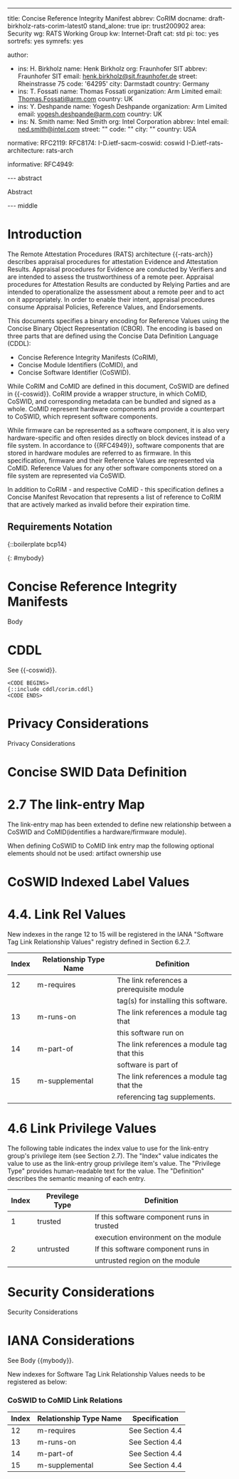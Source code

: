 ---
title: Concise Reference Integrity Manifest
abbrev: CoRIM
docname: draft-birkholz-rats-corim-latest0
stand_alone: true
ipr: trust200902
area: Security
wg: RATS Working Group
kw: Internet-Draft
cat: std
pi:
  toc: yes
  sortrefs: yes
  symrefs: yes

author:
- ins: H. Birkholz
  name: Henk Birkholz
  org: Fraunhofer SIT
  abbrev: Fraunhofer SIT
  email: henk.birkholz@sit.fraunhofer.de
  street: Rheinstrasse 75
  code: '64295'
  city: Darmstadt
  country: Germany
- ins: T. Fossati
  name: Thomas Fossati
  organization: Arm Limited
  email: Thomas.Fossati@arm.com
  country: UK
- ins: Y. Deshpande
  name: Yogesh Deshpande
  organization: Arm Limited
  email: yogesh.deshpande@arm.com
  country: UK
- ins: N. Smith
  name: Ned Smith
  org: Intel Corporation
  abbrev: Intel
  email: ned.smith@intel.com
  street: ""
  code: ""
  city: ""
  country: USA

normative:
  RFC2119:
  RFC8174:
  I-D.ietf-sacm-coswid: coswid
  I-D.ietf-rats-architecture: rats-arch

informative:
  RFC4949:

--- abstract

Abstract

--- middle

# Introduction

The Remote Attestation Procedures (RATS) architecture {{-rats-arch}} describes appraisal procedures for attestation Evidence and Attestation Results. Appraisal procedures for Evidence are conducted by Verifiers and are intended to assess the trustworthiness of a remote peer. Appraisal procedures for Attestation Results are conducted by Relying Parties and are intended to operationalize the assessment about a remote peer and to act on it appropriately. In order to enable their intent, appraisal procedures consume Appraisal Policies, Reference Values, and Endorsements.

This documents specifies a binary encoding for Reference Values using the Concise Binary Object Representation (CBOR). The encoding is based on three parts that are defined using the Concise Data Definition Language (CDDL):

* Concise Reference Integrity Manifests (CoRIM),
* Concise Module Identifiers (CoMID), and
* Concise Software Identifier (CoSWID).

While CoRIM and CoMID are defined in this document, CoSWID are defined in {{-coswid}}. CoRIM provide a wrapper structure, in which CoMID, CoSWID, and corresponding metadata can be bundled and signed as a whole. CoMID represent hardware components and provide a counterpart to CoSWID, which represent software components.

While firmware can be represented as a software component, it is also very hardware-specific and often resides directly on block devices instead of a file system. In accordance to {{RFC4949}}, software components that are stored in hardware modules are referred to as firmware. In this specification, firmware and their Reference Values are represented via CoMID. Reference Values for any other software components stored on a file system are represented via CoSWID.

In addition to CoRIM - and respective CoMID - this specification defines a Concise Manifest Revocation that represents a list of reference to CoRIM that are actively marked as invalid before their expiration time.

## Requirements Notation

{::boilerplate bcp14}

{: #mybody}
# Concise Reference Integrity Manifests



Body

# CDDL

See {{-coswid}}.

~~~~ CDDL
<CODE BEGINS>
{::include cddl/corim.cddl}
<CODE ENDS>
~~~~

# Privacy Considerations

Privacy Considerations

# Concise SWID Data Definition

# 2.7 The link-entry Map

The link-entry map has been extended to define new relationship between a CoSWID and
CoMID(identifies a hardware/firmware module).

When defining CoSWID to CoMID link entry map the following optional elements
should not be used:
 artifact
 ownership
 use

# CoSWID Indexed Label Values

# 4.4. Link Rel Values
New indexes in the range 12 to 15 will be registered in the
IANA "Software Tag Link Relationship Values" registry defined in Section 6.2.7.

 | Index | Relationship Type Name | Definition                                     |
 --------|----------------------- |--------------------------------------------|
 | 12    | m-requires             | The link references a prerequisite module  |
 |       |                        | tag(s) for installing this software.       |
 | 13    | m-runs-on              | The link references a module tag that      |
 |       |                        | this software run on                       |
 | 14    | m-part-of              | The link references a module tag that this |
 |       |                        | software is part of                        |
 | 15    | m-supplemental         | The link references a module tag that the  |
 |       |                        | referencing tag supplements.               |

# 4.6 Link Privilege Values

The following table indicates the index value to use for the link-entry
group's privilege item (see Section 2.7). The "Index" value indicates the
value to use as the link-entry group privilege item's value.
The "Privilege Type" provides human-readable text for the value.
The "Definition" describes the semantic meaning of each entry.

 | Index | Previlege Type         | Definition                                     |
 --------|----------------------- |--------------------------------------------|
 | 1     | trusted                | If this software component runs in trusted |
 |       |                        | execution environment on the module        |
 | 2     | untrusted              | If this software component runs in         |
 |       |                        | untrusted region on the module             |

# Security Considerations

Security Considerations

# IANA Considerations

See Body {{mybody}}.

New indexes for Software Tag Link Relationship Values needs to be registered as below:

### CoSWID to CoMID Link Relations

 | Index | Relationship Type Name | Specification                   |
 --------|----------------------- |---------------------------------|
 | 12    | m-requires             | See Section 4.4                 |
 | 13    | m-runs-on              | See Section 4.4                 |
 | 14    | m-part-of              | See Section 4.4                 |
 | 15    | m-supplemental         | See Section 4.4                 |
